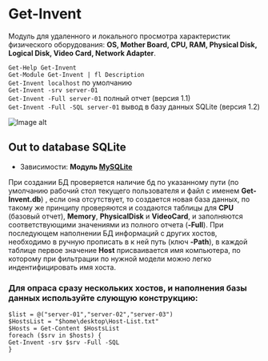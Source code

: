 # Get-Invent
Модуль для удаленного и локального просмотра характеристик физического оборудования: **OS, Mother Board, CPU, RAM, Physical Disk, Logical Disk, Video Card, Network Adapter**.

`Get-Help Get-Invent` \
`Get-Module Get-Invent | fl Description` \
`Get-Invent localhost` по умолчанию \
`Get-Invent -srv server-01` \
`Get-Invent -Full server-01` полный отчет (версия 1.1) \
`Get-Invent -Full -SQL server-01` вывод в базу данных SQLite (версия 1.2)

![Image alt](https://github.com/Lifailon/Get-Invent/blob/rsa/Screen/Example-1.2.jpg)

## Out to database SQLite

* Зависимости:
**Модуль [MySQLite](https://github.com/jdhitsolutions/MySQLite)**

При создании БД проверяется наличие бд по указанному пути (по умолчанию рабочий стол текущего пользователя и файл с именем **Get-Invent.db**) , если она отсутствует, то создается новая база данных, по такому же принципу проверяются и создаются таблицы для **CPU** (базовый отчет), **Memory**, **PhysicalDisk** и **VideoCard**, и заполняются соответствующими значениями из полного отчета (**-Full**). При последующем наполнении БД информаций с других хостов, необходимо в ручную прописать в к ней путь (ключ **-Path**), в каждой таблице первое значение **Host** присваивается имя компьютера, по которому при фильтрации по нужной модели можно легко индентифицировать имя хоста.

### Для опраса сразу нескольких хостов, и наполнения базы данных используйте слующую конструкцию:

`$list = @("server-01","server-02","server-03")` \
`$HostsList = "$home\desktop\Host-List.txt"` \
`$Hosts = Get-Content $HostsList` \
`foreach ($srv in $hosts) {` \
`Get-Invent -srv $srv -Full -SQL` \
`}`
